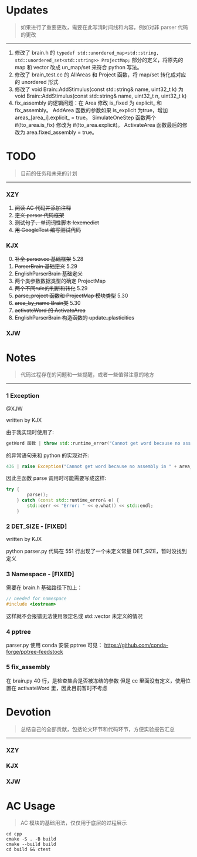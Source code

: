 # Updates
> 如果进行了重要更改，需要在此写清时间线和内容，例如对非 parser 代码的更改
---

1. 修改了 brain.h 的 ```typedef std::unordered_map<std::string, std::unordered_set<std::string>> ProjectMap;``` 部分的定义，将原先的 map 和 vector 改成 un_map/set 来符合 python 写法。
2. 修改了 brain_test.cc 的 AllAreas 和 Project 函数，将 map/set 转化成对应的 unordered 形式
3. 修改了 void Brain::AddStimulus(const std::string& name, uint32_t k) 为 void Brain::AddStimulus(const std::string& name, uint32_t n, uint32_t k) 
4. fix_assembly 的逻辑问题：在 Area 修改 is_fixed 为 explicit_ 和 fix_assembly。
AddArea 函数的参数如果 is_explicit 为true，增加 areas_[area_i].explicit_ = true。
SimulateOneStep 函数两个 if(!to_area.is_fix) 修改为 if(!to_area.explicit)。
ActivateArea 函数最后的修改为 area.fixed_assembly = true。



# TODO
> 目前的任务和未来的计划
---

### XZY
1. ~~阅读 AC 代码并添加注释~~
2. ~~定义 parser 代码框架~~
3. ~~测试句子、单词词性脚本 lexemedict~~
3. ~~用 GoogleTest 编写测试代码~~

### KJX

0. ~~补全 parser.cc 基础框架~~ 5.28
1. ~~ParserBrain 基础定义~~ 5.29
2. ~~EnglishParserBrain 基础定义~~
3. 两个类参数数据类型的确定 ProjectMap
4. ~~两个不同rule的判断和转化~~ 5.29
5. ~~parse_project 函数和 ProjectMap 模块类型~~ 5.30
6. ~~area_by_name Brain类~~ 5.30
7. ~~activateWord 的 ActivateArea~~
8. ~~EnglishParserBrain 构造函数的 update_plasticities~~

### XJW



# Notes
> 代码过程存在的问题和一些提醒，或者一些值得注意的地方
---

### 1 Exception
@XJW

written by KJX

由于我实现时使用了:
```c++
getWord 函数 | throw std::runtime_error("Cannot get word because no assembly in " + area_name);
```
的异常语句来和 python 的实现对齐:
```py
436 | raise Exception("Cannot get word because no assembly in " + area_name)
```
因此主函数 parse 调用时可能需要写成这样:
```c++
try {
        parse();
    } catch (const std::runtime_error& e) {
        std::cerr << "Error: " << e.what() << std::endl;
    }
```

### 2 DET_SIZE - [FIXED]
written by KJX

python parser.py 代码在 551 行出现了一个未定义常量 DET_SIZE，暂时没找到定义

### 3 Namespace - [FIXED]
需要在 brain.h 基础路径下加上：
```c++
// needed for namespace
#include <iostream>
```
这样就不会报错无法使用限定名或 std::vector 未定义的情况

### 4 pptree
parser.py 使用 conda 安装 pptree 可见：
https://github.com/conda-forge/pptree-feedstock

### 5 fix_assembly
在 brain.py 40 行，是检查集合是否被冻结的参数
但是 cc 里面没有定义，使用位置在 activateWord 里，因此目前暂时不考虑

# Devotion
> 总结自己的全部贡献，包括论文环节和代码环节，方便实验报告汇总
---

### XZY

### KJX

### XJW


# AC Usage
> AC 模块的基础用法，仅仅用于底层的过程展示
```shell
cd cpp
cmake -S . -B build
cmake --build build
cd build && ctest
```